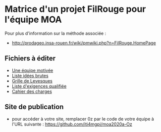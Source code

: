 # Matrice d'un projet FilRouge pour l'équipe MOA

Pour plus d'information sur la méthode associée :
* http://prodageo.insa-rouen.fr/wiki/pmwiki.php?n=FilRouge.HomePage


## Fichiers à éditer
 - [Une équipe motivée](1.INIT/102)
 - [Liste idées brutes](1.INIT/105.liste_idees_brutes.md)
 - [Grille de Levesques](1.INIT/110.grille_levesque.md)
 - [Liste d'exigences qualifiée](1.INIT/112.liste_exigences_qualifiees.md)
 - [Cahier des charges](1.INIT/120.cdc.md)
 

## Site de publication
 - pour accéder à votre site, remplacer 0z par le code de votre équipe à l'URL suivante : https://github.com/iti4mgpi/moa2020a-Oz
